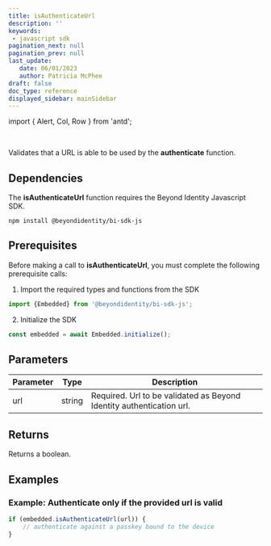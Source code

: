 ```yaml
---
title: isAuthenticateUrl
description: ''
keywords: 
 - javascript sdk
pagination_next: null
pagination_prev: null
last_update: 
   date: 06/01/2023
   author: Patricia McPhee
draft: false
doc_type: reference
displayed_sidebar: mainSidebar
---
```


import { Alert, Col, Row } from 'antd';

<Row>
  <Col span={12}>
    <Alert message="In progress (needs a copy edit)" type="info" />
  </Col>
</Row>
<br />

Validates that a URL is able to be used by the **authenticate** function.  

## Dependencies
The **isAuthenticateUrl** function requires the Beyond Identity Javascript SDK.
```
npm install @beyondidentity/bi-sdk-js
```
## Prerequisites
Before making a call to **isAuthenticateUrl**, you must complete the following prerequisite calls:  

1. Import the required types and functions from the SDK
```javascript
import {Embedded} from '@beyondidentity/bi-sdk-js';
```  

2. Initialize the SDK
```javascript
const embedded = await Embedded.initialize();
```  

## Parameters
| Parameter | Type |Description|
|---|---|---|
|url| string| Required. Url to be validated as Beyond Identity authentication url.|

## Returns
Returns a boolean.

## Examples
### Example: Authenticate only if the provided url is valid 
```javascript
if (embedded.isAuthenticateUrl(url)) {
    // authenticate against a passkey bound to the device
}
```